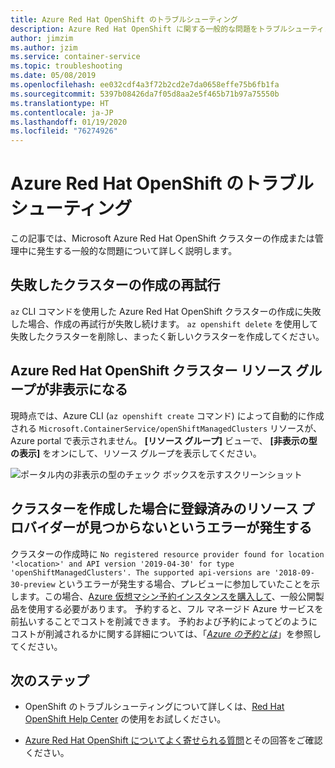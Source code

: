 ```yaml
---
title: Azure Red Hat OpenShift のトラブルシューティング
description: Azure Red Hat OpenShift に関する一般的な問題をトラブルシューティングして解決します
author: jimzim
ms.author: jzim
ms.service: container-service
ms.topic: troubleshooting
ms.date: 05/08/2019
ms.openlocfilehash: ee032cdf4a3f72b2cd2e7da0658effe75b6fb1fa
ms.sourcegitcommit: 5397b08426da7f05d8aa2e5f465b71b97a75550b
ms.translationtype: HT
ms.contentlocale: ja-JP
ms.lasthandoff: 01/19/2020
ms.locfileid: "76274926"
---
```

# <a name="troubleshooting-for-azure-red-hat-openshift"></a>Azure Red Hat OpenShift のトラブルシューティング

この記事では、Microsoft Azure Red Hat OpenShift クラスターの作成または管理中に発生する一般的な問題について詳しく説明します。

## <a name="retrying-the-creation-of-a-failed-cluster"></a>失敗したクラスターの作成の再試行

`az` CLI コマンドを使用した Azure Red Hat OpenShift クラスターの作成に失敗した場合、作成の再試行が失敗し続けます。
`az openshift delete` を使用して失敗したクラスターを削除し、まったく新しいクラスターを作成してください。

## <a name="hidden-azure-red-hat-openshift-cluster-resource-group"></a>Azure Red Hat OpenShift クラスター リソース グループが非表示になる

現時点では、Azure CLI (`az openshift create` コマンド) によって自動的に作成される `Microsoft.ContainerService/openShiftManagedClusters` リソースが、Azure portal で表示されません。 **[リソース グループ]** ビューで、 **[非表示の型の表示]** をオンにして、リソース グループを表示してください。

![ポータル内の非表示の型のチェック ボックスを示すスクリーンショット](./media/aro-portal-hidden-type.png)

## <a name="creating-a-cluster-results-in-error-that-no-registered-resource-provider-found"></a>クラスターを作成した場合に登録済みのリソース プロバイダーが見つからないというエラーが発生する

クラスターの作成時に `No registered resource provider found for location '<location>' and API version '2019-04-30' for type 'openShiftManagedClusters'. The supported api-versions are '2018-09-30-preview` というエラーが発生する場合、プレビューに参加していたことを示します。この場合、[Azure 仮想マシン予約インスタンスを購入して](https://aka.ms/openshift/buy)、一般公開製品を使用する必要があります。 予約すると、フル マネージド Azure サービスを前払いすることでコストを削減できます。 予約および予約によってどのようにコストが削減されるかに関する詳細については、「[*Azure の予約とは*](https://docs.microsoft.com/azure/billing/billing-save-compute-costs-reservations)」を参照してください。

## <a name="next-steps"></a>次のステップ

- OpenShift のトラブルシューティングについて詳しくは、[Red Hat OpenShift Help Center](https://help.openshift.com/) の使用をお試しください。

- [Azure Red Hat OpenShift についてよく寄せられる質問](openshift-faq.md)とその回答をご確認ください。
